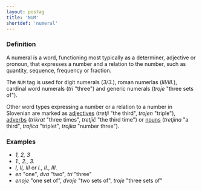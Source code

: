 ```yaml
---
layout: postag
title: 'NUM'
shortdef: 'numeral'
---
```


### Definition

A numeral is a word, functioning most typically as a determiner, adjective or pronoun, that expresses a number and a relation to the number, such as quantity, sequence, frequency or fraction.

The `NUM` tag is used for digit numerals (_3/3._), roman numerlas (_III/III._), cardinal word numerals (_tri_ "three") and generic numerals (_troje_ "three sets of").

Other word types expressing a number or a relation to a number in Slovenian are marked as [adjectives](ADJ) (_tretji_ "the third", _trojen_ "triple"), [adverbs](ADV) (_trikrat_ "three times", _tretjič_ "the third time") or [nouns](NOUN) (_tretjina_ "a third", _trojica_ "triplet", _trojka_ "number three"). 

### Examples

- _1, 2, 3_
- _1., 2., 3._
- _I, II, III_ or _I., II., III._
- _en_ "one", _dva_ "two", _tri_ "three"
- _enoje_ "one set of", _dvoje_ "two sets of", _troje_ "three sets of"

